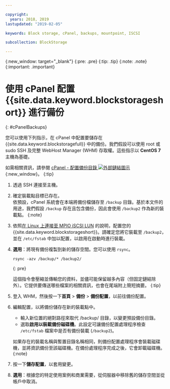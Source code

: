 ```yaml
---

copyright:
  years: 2018, 2019
lastupdated: "2019-02-05"

keywords: Block storage, cPanel, backups, mountpoint, ISCSI

subcollection: BlockStorage

---
```

{:new_window: target="_blank"}
{:pre: .pre}
{:tip: .tip}
{:note: .note}
{:important: .important}

# 使用 cPanel 配置 {{site.data.keyword.blockstorageshort}} 進行備份
{: #cPanelBackups}

您可以使用下列指示，在 cPanel 中配置要儲存在 {{site.data.keyword.blockstoragefull}} 中的備份。我們假設可以使用 root 或 sudo SSH 及完整 WebHost Manager (WHM) 存取權。這些指示以 **CentOS 7** 主機為基礎。

如需相關資訊，請參閱 [cPanel - 配置備份目錄 ![外部鏈結圖示](../../icons/launch-glyph.svg "外部鏈結圖示")](https://docs.cpanel.net/display/68Docs/Backup+Configuration#BackupConfiguration-ConfigureBackupDirectory){:new_window}。
{:tip}

1. 透過 SSH 連接至主機。

2. 確定裝載點目標已存在。<br />
   依預設，cPanel 系統會在本端將備份檔儲存至 `/backup` 目錄。基於本文件的用途，我們假設 `/backup` 存在且包含備份，因此會使用 `/backup2` 作為新的裝載點。
   {:note}

3. 依照[在 Linux 上連接至 MPIO iSCSI LUN](accessing_block_storage_linux.html) 的說明，配置您的 {{site.data.keyword.blockstorageshort}}。請確定您將它裝載至 `/backup2`，並在 `/etc/fstab` 中加以配置，以啟用在啟動時進行裝載。

4. **選用**：將現有備份複製到新的儲存空間。您可以使用 `rsync`。
   ```
   rsync -azv /backup/* /backup2/
   ```
   {: pre}

    這個指令會壓縮並傳輸您的資料，並儘可能保留越多內容（但固定鏈結除外）。它提供要傳送哪些檔案的相關資訊，也會在尾端附上簡短摘要。
    {:tip}

5. 登入 WHM，然後按一下**首頁** > **備份** > **備份配置**，以前往備份配置。

6. 編輯配置，以將備份儲存在新的裝載點中。
    - 輸入新位置的絕對路徑來取代 /backup/ 目錄，以變更預設備份目錄。
    - 選取**啟用以裝載備份磁碟機**。此設定可讓備份配置處理程序檢查 `/etc/fstab` 檔案中是否有備份裝載 (`/backup2`)。<br />

    如果存在的裝載名稱與暫置目錄名稱相同，則備份配置處理程序會裝載磁碟機，並將資訊備份至該磁碟機。在備份處理程序完成之後，它會卸載磁碟機。
    {:note}

7. 按一下**儲存配置**，以套用變更。

8. **選用**：根據您的特定使用案例和商業需要，從伺服器中移除舊的儲存空間並從帳戶中取消。
